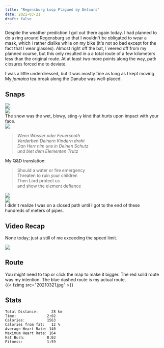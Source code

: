 ```yaml
---
title: "Regensburg Loop Plagued by Detours"
date: 2021-03-21
draft: false
---
```


Despite the weather prediction I got out there again today.  I had planned to do a ring around Regensburg so that I wouldn't be obligated to wear a mask, which I rather dislike while on my bike (it's not so bad except for the fact that I wear glasses).  Almost right off the bat, I veered off from my planned course, but this only resulted in a a total route of a few kilometers less than the original route.  At at least two more points along the way, path closures forced me to deviate.

I was a little underdressed, but it was mostly fine as long as I kept moving.  My *jamaica* tea break along the Danube was well-placed.




## Snaps

![](IMG210321-110333F.JPG)  
![](IMG_20210321_112109148_s.jpg)  
The snow was the wet, blowy, sting-y kind that hurts upon impact with your face.  
![](IMG_20210321_114615920_s.jpg)  
> *Wenn Wasser oder Feuersnoth*              
> *Verderben Deinern Kindern droht*          
> *Dan Herr nim uns in Deinen Schutz*        
> *und biet dem Elementen Trutz*             

My Q&D translation:  
> Should a water or fire emergency  
> Threaten to ruin your children  
> Then Lord protect us  
> and show the element defiance


![](IMG_20210321_115932850_s.jpg)  
![](IMG210321-123415F.JPG)  
I didn't realize I was on a closed path until I got to the end of these hundreds of meters of pipes.

## Video Recap

None today; just a still of me exceeding the speed limit.

![](vlcsnap-2021-03-21-17h43m41s151.jpg)  


## Route
You might need to tap or click the map to make it bigger.  The red solid route was my intention.  The blue dashed route is my actual route.  
{{< fzimg src="20210321.jpg" >}}

## Stats

```
Total Distance:      28 km 
Time:              2:02
Calories:          1563
Calories from fat:   12 %
Average Heart Rate: 140
Maximum Heart Rate: 164
Fat Burn:          0:03
Fitness:           1:59
```
